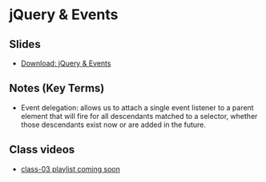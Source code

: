 # jQuery & Events

## Slides
- [Download: jQuery & Events](https://github.com/codefellows/seattle-301d3/files/217507/301.-.jQuery.Events.pdf)

##  Notes (Key Terms)
- Event delegation: allows us to attach a single event listener to a parent element that will fire for all descendants matched to a selector, whether those descendants exist now or are added in the future.

## Class videos
- [class-03 playlist coming soon]()
